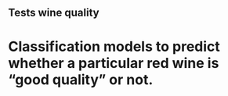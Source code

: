 ## Tests wine quality

# Classification models to predict whether a particular red wine is “good quality” or not.
